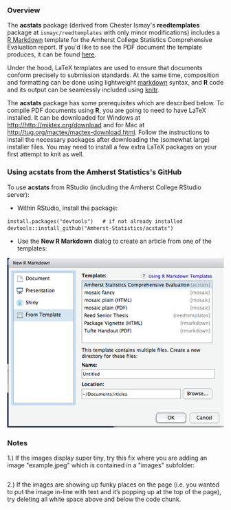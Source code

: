 ### Overview

The **acstats** package (derived from Chester Ismay's **reedtemplates** package at `ismayc/reedtemplates` with only minor modifications) includes a  [R Markdown](http://rmarkdown.rstudio.com) template for the Amherst College Statistics Comprehensive Evaluation report. If you'd like to see the PDF document the template produces, it can be found [here](https://github.com/ismayc/reedtemplates/blob/master/inst/rmarkdown/templates/reed_thesis/skeleton/skeleton.pdf).

Under the hood, LaTeX templates are used to ensure that documents conform precisely to submission standards. At the same time, composition and formatting can be done using lightweight [markdown](http://rmarkdown.rstudio.com/authoring_basics.html) syntax, and **R** code and its output can be seamlessly included using [knitr](http://yihui.name/knitr/).

The **acstats** package has some prerequisites which are described below. To compile PDF documents using **R**, you are going to need to have LaTeX installed.  It can be downloaded for Windows at <http://http://miktex.org/download> and for Mac at <http://tug.org/mactex/mactex-download.html>.  Follow the instructions to install the necessary packages after downloading the (somewhat large) installer files.  You may need to install a few extra LaTeX packages on your first attempt to knit as well.

### Using acstats from the Amherst Statistics's GitHub

To use **acstats** from RStudio (including the Amherst College RStudio server):

* Within RStudio, install the package:

```
install.packages("devtools")   # if not already installed
devtools::install_github("Amherst-Statistics/acstats")
```

* Use the **New R Markdown** dialog to create an article from one of the templates:

![New R Markdown](acstats_template.png)

### Notes

1.) If the images display super tiny, try this fix where you are adding an image "example.jpeg" which is contained in a "images" subfolder:


``` {r image_block, echo=FALSE, fig.cap="Example caption", purl=FALSE} knitr::include_graphics("images/example.jpeg")
``` 

2.) If the images are showing up funky places on the page (i.e. you wanted to put the image in-line with text and it’s popping up at the top of the page), try deleting all white space above and below the code chunk.
